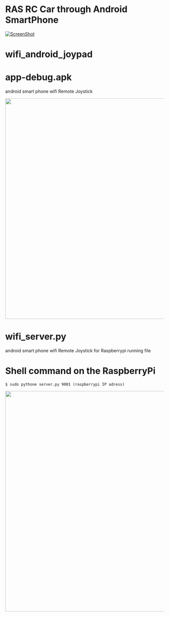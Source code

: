
# RAS RC Car through Android SmartPhone

[![ScreenShot](http://i1.wp.com/shop.rasplay.org/wp-content/uploads/2015/07/pakage_1.jpg?resize=650%2C262)](https://www.youtube.com/embed/8BadJSR5Q2s)


# wifi_android_joypad

# app-debug.apk
  android smart phone wifi Remote Joystick
  
<img src="http://www.rasplay.org/wp-content/uploads/KakaoTalk_20150730_102457881.jpg" width="700">

# wifi_server.py
  android smart phone wifi Remote Joystick for Raspberrypi running file

# Shell command on the RaspberryPi
```
$ sudo pythone server.py 9001 (raspberrypi IP adress)
```

<img src="http://www.rasplay.org/wp-content/uploads/wifi_7.jpg" width="700">


